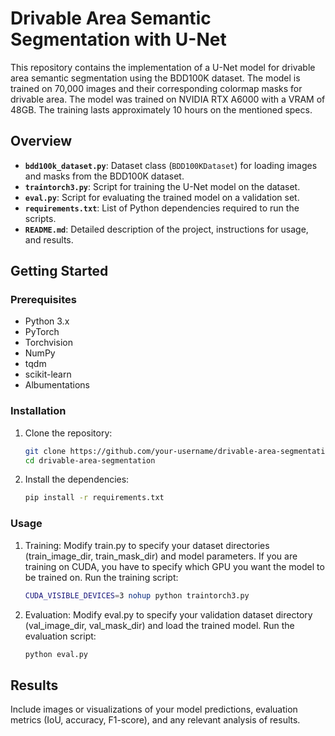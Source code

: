 # Drivable Area Semantic Segmentation with U-Net

This repository contains the implementation of a U-Net model for drivable area semantic segmentation using the BDD100K dataset. The model is trained on 70,000 images and their corresponding colormap masks for drivable area. The model was trained on NVIDIA RTX A6000 with a VRAM of 48GB. The training lasts approximately 10 hours on the mentioned specs. 

## Overview

- **`bdd100k_dataset.py`**: Dataset class (`BDD100KDataset`) for loading images and masks from the BDD100K dataset.
- **`traintorch3.py`**: Script for training the U-Net model on the dataset.
- **`eval.py`**: Script for evaluating the trained model on a validation set.
- **`requirements.txt`**: List of Python dependencies required to run the scripts.
- **`README.md`**: Detailed description of the project, instructions for usage, and results.

## Getting Started

### Prerequisites

- Python 3.x
- PyTorch
- Torchvision
- NumPy
- tqdm
- scikit-learn
- Albumentations

### Installation

1. Clone the repository:
   ```bash
   git clone https://github.com/your-username/drivable-area-segmentation.git
   cd drivable-area-segmentation
   ```
2. Install the dependencies:
   ```bash
   pip install -r requirements.txt
   ```

### Usage
1. Training: Modify train.py to specify your dataset directories (train_image_dir, train_mask_dir) and model parameters.
  If you are training on CUDA, you have to specify which GPU you want the model to be trained on. Run the training script:
    ```bash
    CUDA_VISIBLE_DEVICES=3 nohup python traintorch3.py
    ```
2. Evaluation: Modify eval.py to specify your validation dataset directory (val_image_dir, val_mask_dir) and load the trained model.
   Run the evaluation script:
    ```bash
    python eval.py
    ```

## Results
Include images or visualizations of your model predictions, evaluation metrics (IoU, accuracy, F1-score), and any relevant analysis of results.

